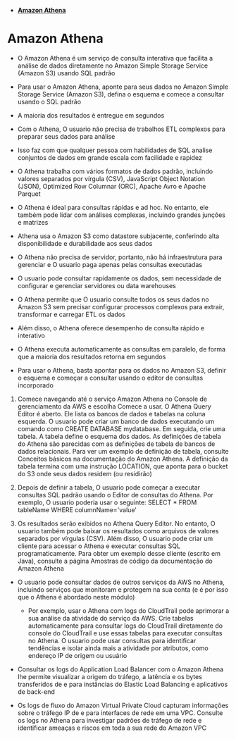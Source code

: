 - [**Amazon Athena**](#amazon-athena)

# **Amazon Athena**

- O Amazon Athena é um serviço de consulta interativa que facilita a análise de dados diretamente no Amazon Simple Storage Service (Amazon S3) usando SQL padrão

- Para usar o Amazon Athena, aponte para seus dados no Amazon Simple Storage Service (Amazon S3), defina o esquema e comece a consultar usando o SQL padrão

- A maioria dos resultados é entregue em segundos

- Com o Athena, O usuario não precisa de trabalhos ETL complexos para preparar seus dados para análise

- Isso faz com que qualquer pessoa com habilidades de SQL analise conjuntos de dados em grande escala com facilidade e rapidez

- O Athena trabalha com vários formatos de dados padrão, incluindo valores separados por vírgula (CSV), JavaScript Object Notation (JSON), Optimized Row Columnar (ORC), Apache Avro e Apache Parquet

- O Athena é ideal para consultas rápidas e ad hoc. No entanto, ele também pode lidar com análises complexas, incluindo grandes junções e matrizes

- Athena usa o Amazon S3 como datastore subjacente, conferindo alta disponibilidade e durabilidade aos seus dados

- O Athena não precisa de servidor, portanto, não há infraestrutura para gerenciar e O usuario paga apenas pelas consultas executadas

- O usuario pode consultar rapidamente os dados, sem necessidade de configurar e gerenciar servidores ou data warehouses

- O Athena permite que O usuario consulte todos os seus dados no Amazon S3 sem precisar configurar processos complexos para extrair, transformar e carregar ETL os dados

- Além disso, o Athena oferece desempenho de consulta rápido e interativo

- O Athena executa automaticamente as consultas em paralelo, de forma que a maioria dos resultados retorna em segundos

- Para usar o Athena, basta apontar para os dados no Amazon S3, definir o esquema e começar a consultar usando o editor de consultas incorporado

1. Comece navegando até o serviço Amazon Athena no Console de gerenciamento da AWS e escolha Comece a usar. O Athena Query Editor é aberto. Ele lista os bancos de dados e tabelas na coluna esquerda. O usuario pode criar um banco de dados executando um comando como CREATE DATABASE mydatabase. Em seguida, crie uma tabela. A tabela define o esquema dos dados. As definições de tabela do Athena são parecidas com as definições de tabela de bancos de dados relacionais. Para ver um exemplo de definição de tabela, consulte Conceitos básicos na documentação do Amazon Athena. A definição da tabela termina com uma instrução LOCATION, que aponta para o bucket do S3 onde seus dados residem (ou residirão)

2. Depois de definir a tabela, O usuario pode começar a executar consultas SQL padrão usando o Editor de consultas do Athena. Por exemplo, O usuario poderia usar o seguinte: SELECT \* FROM tableName WHERE columnName='value'

3. Os resultados serão exibidos no Athena Query Editor. No entanto, O usuario também pode baixar os resultados como arquivos de valores separados por vírgulas (CSV). Além disso, O usuario pode criar um cliente para acessar o Athena e executar consultas SQL programaticamente. Para obter um exemplo desse cliente (escrito em Java), consulte a página Amostras de código da documentação do Amazon Athena

- O usuario pode consultar dados de outros serviços da AWS no Athena, incluindo serviços que monitoram e protegem na sua conta (e é por isso que o Athena é abordado neste módulo)

  - Por exemplo, usar o Athena com logs do CloudTrail pode aprimorar a sua análise da atividade do serviço da AWS. Crie tabelas automaticamente para consultar logs do CloudTrail diretamente do console do CloudTrail e use essas tabelas para executar consultas no Athena. O usuario pode usar consultas para identificar tendências e isolar ainda mais a atividade por atributos, como endereço IP de origem ou usuário

- Consultar os logs do Application Load Balancer com o Amazon Athena lhe permite visualizar a origem do tráfego, a latência e os bytes transferidos de e para instâncias do Elastic Load Balancing e aplicativos de back-end

- Os logs de fluxo do Amazon Virtual Private Cloud capturam informações sobre o tráfego IP de e para interfaces de rede em uma VPC. Consulte os logs no Athena para investigar padrões de tráfego de rede e identificar ameaças e riscos em toda a sua rede do Amazon VPC
